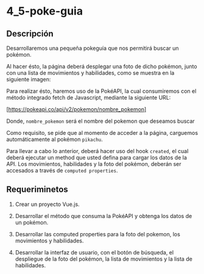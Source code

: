 # 4_5-poke-guia

## Descripción

Desarrollaremos una pequeña pokeguía que nos permitirá buscar un pokémon.

Al hacer ésto, la página deberá desplegar una foto de dicho pokémon, junto con una lista de movimientos y habilidades, como se muestra en la siguiente imagen:

[img1]: ./src/assets/img/readme.jpg

Para realizar ésto, haremos uso de la PokéAPI, la cual consumiremos con el método integrado fetch de Javascript, mediante la siguiente URL:

[https://pokeapi.co/api/v2/pokemon/nombre_pokemon]

Donde, `nombre_pokemon` será el nombre del pokemon que deseamos buscar

Como requisito, se pide que al momento de acceder a la página, carguemos automáticamente al pokémon `pikachu`.

Para llevar a cabo lo anterior, deberá hacer uso del hook `created`, el cual deberá ejecutar un method que usted defina para cargar los datos de la API. Los movimientos, habilidades y la foto del pokémon, deberán ser accesados a través de `computed properties`.

## Requeriminetos

1. Crear un proyecto Vue.js.

1. Desarrollar el método que consuma la PokéAPI y obtenga los datos de un pokémon.

1. Desarrollar las computed properties para la foto del pokemon, los movimientos y
   habilidades.

1. Desarrollar la interfaz de usuario, con el botón de búsqueda, el despliegue de la foto del pokémon, la lista de movimientos y la lista de habilidades.

